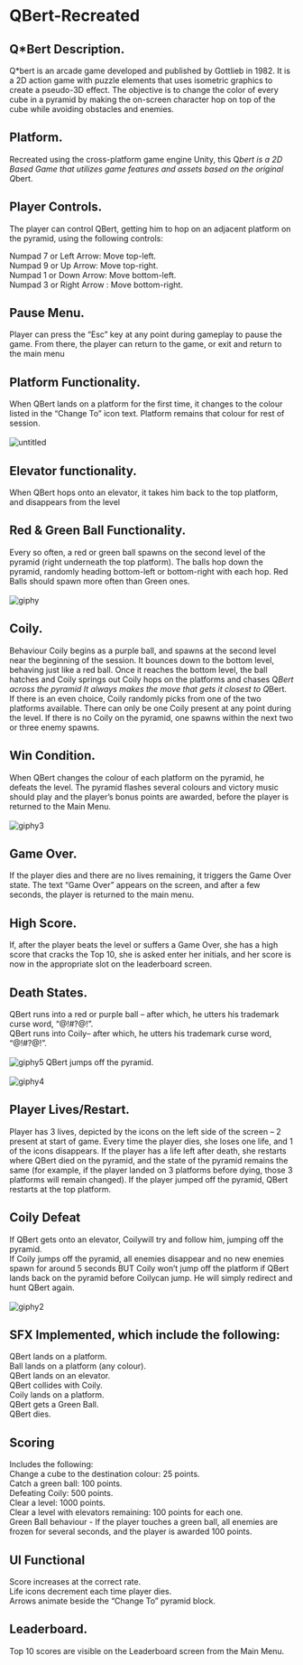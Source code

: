 # QBert-Recreated

## Q*Bert Description.
Q*bert is an arcade game developed and published by Gottlieb in 1982. It is a 2D action game with puzzle elements that uses isometric graphics to create a pseudo-3D effect. The objective is to change the color of every cube in a pyramid by making the on-screen character hop on top of the cube while avoiding obstacles and enemies.

## Platform.
Recreated using the cross-platform game engine Unity, this Q*bert is a 2D Based Game that utilizes game features and assets based on the original Q*bert.

## Player Controls.
The player can control QBert, getting him to hop on an adjacent platform on the pyramid, using the following controls: 

Numpad 7 or Left Arrow: Move top-left.<br />
Numpad 9 or Up Arrow: Move top-right.<br />
Numpad 1 or Down Arrow: Move bottom-left.<br />
Numpad 3 or Right Arrow : Move bottom-right.<br />

## Pause Menu.
Player can press the “Esc” key at any point during gameplay to pause the game. From there, the player can return to the game, or exit and return to the main menu

## Platform Functionality.
When QBert lands on a platform for the first time, it changes to the colour listed in the “Change To” icon text. Platform remains that colour for rest of session.<br /><br />
![untitled](https://user-images.githubusercontent.com/19450714/37858776-5441f06c-2ee0-11e8-825e-4c2ad35dad53.png)

## Elevator functionality.
When QBert hops onto an elevator, it takes him back to the top platform, and disappears from the level

## Red & Green Ball Functionality.
Every so often, a red or green ball spawns on the second level of the pyramid (right underneath the 
top platform). The balls hop down the pyramid, randomly heading bottom-left or bottom-right with each hop. Red Balls should spawn more often than Green ones. <br /><br />
![giphy](https://user-images.githubusercontent.com/19450714/51068782-e46a0b00-15f0-11e9-8e2c-a0ccb1e68d18.gif)

## Coily.
Behaviour Coily begins as a purple ball, and spawns at the second level near the beginning of the session. It bounces down to the bottom level, behaving just like a red ball. Once it reaches the bottom level, the ball hatches and Coily springs out Coily hops on the platforms and chases Q*Bert across the pyramid It always makes the move that gets it closest to Q*Bert. If there is an even choice, 
Coily randomly  picks from one of the two platforms available. There can only be one Coily present at any point during the level. If there is no Coily on the pyramid, one spawns within the next two or three enemy spawns.
 
## Win Condition.
When QBert changes the colour of each platform on the pyramid, he defeats the level. The pyramid flashes several colours and victory music should play and the player’s bonus points are awarded, before the player is returned to the Main Menu.<br /><br />
![giphy3](https://user-images.githubusercontent.com/19450714/51068784-e46a0b00-15f0-11e9-9baf-5160fca1887a.gif)

## Game Over.
If the player dies and there are no lives remaining, it triggers the Game Over state. The text “Game Over” appears on the screen, and after a few seconds, the player is returned to the main menu.

## High Score.
If, after the player beats the level or suffers a Game Over, she has a high score that cracks the Top 10, she is asked enter her initials, and her score is now in the appropriate slot on the leaderboard screen.

## Death States.
QBert runs into a red or purple ball – after which, he utters his trademark curse word, “@!#?@!”.<br />
QBert runs into Coily– after which, he utters his trademark curse word, “@!#?@!”.<br /><br />
![giphy5](https://user-images.githubusercontent.com/19450714/51068781-e46a0b00-15f0-11e9-9851-d3947590bb3b.gif)
QBert jumps off the pyramid.<br /><br />
![giphy4](https://user-images.githubusercontent.com/19450714/51068785-e46a0b00-15f0-11e9-9900-d9e86c91b313.gif)                                                                                                                              

## Player Lives/Restart.
Player has 3 lives, depicted by the icons on the left side of the screen – 2 present at start of game. Every time the player dies, she loses one life, and 1 of the icons disappears. If the player has a life left after death, she restarts where QBert died on the pyramid, and the state of the pyramid remains the same (for example, if the player landed on 3 platforms before dying, those 3 platforms will remain changed). If the player jumped off the pyramid, QBert restarts at the top platform.

## Coily Defeat
If QBert gets onto an elevator, Coilywill try and follow him, jumping off the pyramid. <br />
If Coily jumps off the pyramid, all enemies disappear and no new enemies spawn for around 5 seconds BUT Coily won’t jump off the platform if QBert lands back on the pyramid before Coilycan jump. He will simply redirect and hunt QBert again. <br /><br />
![giphy2](https://user-images.githubusercontent.com/19450714/51068783-e46a0b00-15f0-11e9-9449-721dc95271d0.gif)

## SFX Implemented, which include the following:
QBert lands on a platform.<br />
Ball lands on a platform (any colour).<br />
QBert lands on an elevator.<br />
QBert collides with Coily.<br />
Coily lands on a platform.<br />
QBert gets a Green Ball.<br />
QBert dies.

## Scoring 
Includes the following:<br />
Change a cube to the destination colour: 25 points.<br />
Catch a green ball: 100 points.<br />
Defeating Coily: 500 points.<br />
Clear a level: 1000 points.<br />
Clear a level with elevators remaining: 100 points for each one.<br />
Green Ball behaviour - If the player touches a green ball, all enemies are frozen for several seconds, and the player is awarded 100 points.

## UI Functional
Score increases at the correct rate.<br />
Life icons decrement each time player dies.<br />
Arrows animate beside the “Change To” pyramid block.<br />

## Leaderboard.
Top 10 scores are visible on the Leaderboard screen from the Main Menu.


